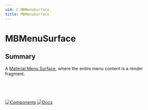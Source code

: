 ```yaml
---
uid: C.MBMenuSurface
title: MBMenuSurface
---
```

# MBMenuSurface

## Summary

A [Material Menu Surface](https://github.com/material-components/material-components-web/tree/v9.0.0/packages/mdc-menu-surface#menu-surface), where the entire menu content is a render fragment.

&nbsp;

&nbsp;

[![Components](https://img.shields.io/static/v1?label=Components&message=Core&color=blue)](xref:A.CoreComponents)
[![Docs](https://img.shields.io/static/v1?label=API%20Documentation&message=MBMenu&color=brightgreen)](xref:Material.Blazor.MD2.MBMenuSurface)

